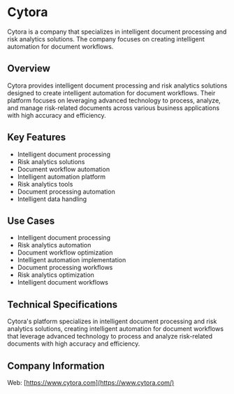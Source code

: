 # Cytora

Cytora is a company that specializes in intelligent document processing and risk analytics solutions. The company focuses on creating intelligent automation for document workflows.

## Overview

Cytora provides intelligent document processing and risk analytics solutions designed to create intelligent automation for document workflows. Their platform focuses on leveraging advanced technology to process, analyze, and manage risk-related documents across various business applications with high accuracy and efficiency.

## Key Features

- Intelligent document processing
- Risk analytics solutions
- Document workflow automation
- Intelligent automation platform
- Risk analytics tools
- Document processing automation
- Intelligent data handling

## Use Cases

- Intelligent document processing
- Risk analytics automation
- Document workflow optimization
- Intelligent automation implementation
- Document processing workflows
- Risk analytics optimization
- Intelligent document workflows

## Technical Specifications

Cytora's platform specializes in intelligent document processing and risk analytics solutions, creating intelligent automation for document workflows that leverage advanced technology to process and analyze risk-related documents with high accuracy and efficiency.

## Company Information

Web: [https://www.cytora.com](https://www.cytora.com/) 
